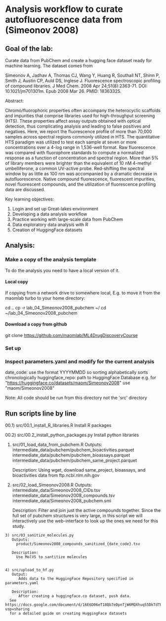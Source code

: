 
# Analysis workflow to curate autofluorescence data from (Simeonov 2008)

## Goal of the lab:
Curate data from PubChem and create a hugging face dataset ready for machine learning. The dataset comes from

  Simeonov A, Jadhav A, Thomas CJ, Wang Y, Huang R, Southall NT, Shinn P, Smith J, Austin CP, Auld DS, Inglese J.
  Fluorescence spectroscopic profiling of compound libraries.
  J Med Chem. 2008 Apr 24;51(8):2363-71. DOI: 10.1021/jm701301m. Epub 2008 Mar 26. PMID: 18363325.

Abstract:

  Chromo/fluorophoric properties often accompany the heterocyclic
  scaffolds and impurities that comprise libraries used for
  high-throughput screening (HTS). These properties affect assay outputs
  obtained with optical detection, thus complicating analysis and
  leading to false positives and negatives. Here, we report the
  fluorescence profile of more than 70,000 samples across spectral
  regions commonly utilized in HTS. The quantitative HTS paradigm was
  utilized to test each sample at seven or more concentrations over a
  4-log range in 1,536-well format. Raw fluorescence was compared with
  fluorophore standards to compute a normalized response as a function
  of concentration and spectral region. More than 5% of library members
  were brighter than the equivalent of 10 nM 4-methyl umbelliferone, a
  common UV-active probe. Red-shifting the spectral window by as little
  as 100 nm was accompanied by a dramatic decrease in
  autofluorescence. Native compound fluorescence, fluorescent
  impurities, novel fluorescent compounds, and the utilization of
  fluorescence profiling data are discussed.


Key learning objectives:
 1) Login and set up Great-lakes environment
 2) Developing a data analysis workflow
 3) Practice working with large-scale data from PubChem
 4) Data exploratory data analysis with R
 5) Creation of HuggingFace datasets


## Analysis:



### Make a copy of the analysis template
To do the analysis you need to have a local version of it.

#### Local copy
  If copying from a network drive to somewhere local, E.g. to move it from
  the maomlab turbo to your home directory:

  cd ..
  cp -r lab_04_Simeonov2008_pubchem ~/
  cd ~/lab_04_Simeonov2008_pubchem

#### Download a copy from github
  git clone https://github.com/maomlab/ML4DrugDiscoveryCourse
 


### Set up


### Inspect parameters.yaml and modify for the current analysis
  date_code: use the format YYYYMMDD so sorting alphabetically sorts chronologically
  huggingface_repo: path to HuggingFace Database e.g. for "https://huggingface.co/datasets/maom/Simeonov2008"
    use "maom/Simeonov2008"


Note: All code should be run from this directory not the 'src' directory

## Run scripts line by line

  00.1) src/00.1_install_R_libraries.R
     Install R packages

  00.2) src/00.2_install_python_packages.py
     Install python libraries

  1) src/01_load_data_from_pubchem.R
     Outputs:
       intermediate_data/pubchem/pubchem_bioactivities.parquet
       intermediate_data/pubchem/pubchem_bioassays.parquet    
       intermediate_data/pubchem/pubchem_same_project.parquet 
       
     Description:
       Using wget, download same_project, bioassays, and bioactivities data from ftp.ncbi.nlm.nih.gov
       
   2) src/02_load_Simeonov2008.R
      Outputs:
        intermediate_data/Simeonov2008_CIDs.tsv
	intermediate_data/Simeonov2008_compounds.tsv
	intermediate_data/Simeonov2008_pubchem.smi
	
      Description:
        Filter and join just the active compounds together. Since the full set of pubchem structures
	is very large, in this script we will interactively use the web-interface to look up the ones
	we need for this study.

    3) src/03_sanitize_molecules.py
       Outputs:
         product/Simeonov2008_compounds_sanitized_{date_code}.tsv

       Description:
         Use MolVS to santitize molecules


    4) src/upload_to_hf.py
       Output:
          Adds data to the HuggingFace Repository specified in parameters.yaml

       Description:
          After creating a huggingface.co dataset, push data.
	  See https://docs.google.com/document/d/16E6D06eT18Qb7eDpnTjW6MQXhuq55DkTdTU2YWA7XaI/edit?usp=sharing
	  for a detailed guide on creating HuggingFace datasets
